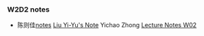 ### W2D2 notes
* 陈则佳[notes](./陈则佳notes/陈则佳W2D2.pdf)
[Liu Yi-Yu's Note](note_liu_yiyu.md)
Yichao Zhong [Lecture Notes W02](D2_zyc.md)
